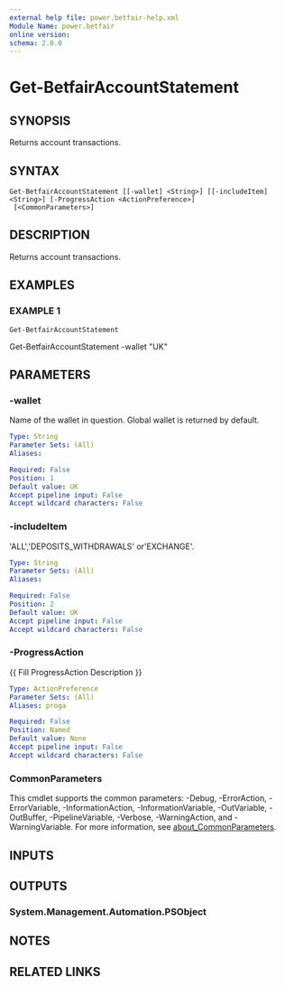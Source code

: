 ```yaml
---
external help file: power.betfair-help.xml
Module Name: power.betfair
online version:
schema: 2.0.0
---
```


# Get-BetfairAccountStatement

## SYNOPSIS
Returns account transactions.

## SYNTAX

```
Get-BetfairAccountStatement [[-wallet] <String>] [[-includeItem] <String>] [-ProgressAction <ActionPreference>]
 [<CommonParameters>]
```

## DESCRIPTION
Returns account transactions.

## EXAMPLES

### EXAMPLE 1
```
Get-BetfairAccountStatement
```

Get-BetfairAccountStatement -wallet "UK"

## PARAMETERS

### -wallet
Name of the wallet in question.
Global wallet is returned by default.

```yaml
Type: String
Parameter Sets: (All)
Aliases:

Required: False
Position: 1
Default value: UK
Accept pipeline input: False
Accept wildcard characters: False
```

### -includeItem
'ALL','DEPOSITS_WITHDRAWALS' or'EXCHANGE'.

```yaml
Type: String
Parameter Sets: (All)
Aliases:

Required: False
Position: 2
Default value: UK
Accept pipeline input: False
Accept wildcard characters: False
```

### -ProgressAction
{{ Fill ProgressAction Description }}

```yaml
Type: ActionPreference
Parameter Sets: (All)
Aliases: proga

Required: False
Position: Named
Default value: None
Accept pipeline input: False
Accept wildcard characters: False
```

### CommonParameters
This cmdlet supports the common parameters: -Debug, -ErrorAction, -ErrorVariable, -InformationAction, -InformationVariable, -OutVariable, -OutBuffer, -PipelineVariable, -Verbose, -WarningAction, and -WarningVariable. For more information, see [about_CommonParameters](http://go.microsoft.com/fwlink/?LinkID=113216).

## INPUTS

## OUTPUTS

### System.Management.Automation.PSObject
## NOTES

## RELATED LINKS
